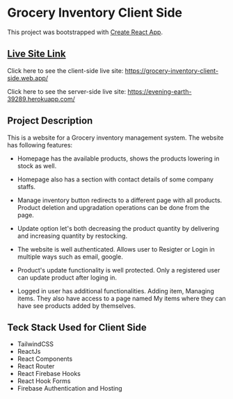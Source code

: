 # Grocery Inventory Client Side

This project was bootstrapped with [Create React App](https://github.com/facebook/create-react-app).

## [Live Site Link](https://grocery-inventory-client-side.web.app/)

Click here to see the client-side live site: https://grocery-inventory-client-side.web.app/

Click here to see the server-side live site: https://evening-earth-39289.herokuapp.com/


## Project Description

This is a website for a Grocery inventory management system. The website has following features:

- Homepage has the available products, shows the products lowering in stock as well.

- Homepage also has a section with contact details of some company staffs. 

- Manage inventory button redirects to a different page with all products. Product deletion and upgradation operations can be done from the page.

- Update option let's both decreasing the product quantity by delivering and increasing quantity by restocking. 

- The website is well authenticated. Allows user to Resigter or Login in multiple ways such as email, google. 

- Product's update functionality is well protected. Only a registered user can update product after loging in. 

- Logged in user has additional functionalities. Adding item, Managing items. They also have access to a page named My items where they can have see products added by themselves. 


## Teck Stack Used for Client Side

- TailwindCSS
- ReactJs
- React Components
- React Router
- React Firebase Hooks
- React Hook Forms
- Firebase Authentication and Hosting
